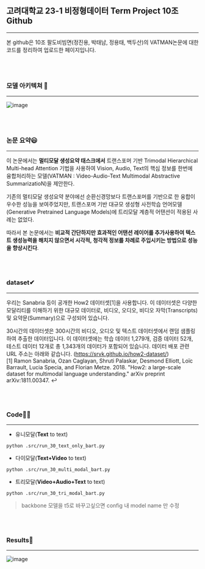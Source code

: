 ## 고려대학교 23-1 비정형데이터 Term Project 10조 Github

---

본 github은 10조 팔도비빔면(정진용, 박태남, 정용태, 백두산)의 VATMAN논문에 대한 코드를 정리하여 업로드한 페이지입니다. 

<br/><br/>

### 모델 아키텍쳐 👀

---

![image](https://github.com/Kingdu97/VATMAN_30h/assets/122776983/d074fd9f-4055-406b-86d6-a2237f57f17b)

<br/><br/>

### 논문 요약😃

---

이 논문에서는 **멀티모달 생성요약 태스크에서** 트랜스포머 기반 Trimodal Hierarchical Multi-head Attention 기법을 사용하여 Vision, Audio, Text의 핵심 정보를 한번에 융합처리하는 모델(VATMAN : Video-Audio-Text Multimodal Abstractive SummarizatioN)을 제안한다.

기존의 멀티모달 생성요약 분야에선 순환신경망보다 트랜스포머를 기반으로 한 융합이 우수한 성능을 보여주었지만, 트랜스포머 기반 대규모 생성형 사전학습 언어모델(Generative Pretrained Language Models)에 트리모달 계층적 어탠션이 적용된 사례는 없었다.

따라서 본 논문에서는 **비교적 간단하지만 효과적인 어탠션 레이어를 추가사용하여 텍스트 생성능력을 해치지 않으면서 시각적, 청각적 정보를 차례로 주입시키는 방법으로 성능을 향상시킨다**.

<br/><br/>

### dataset✔

---

우리는 Sanabria 등이 공개한 How2 데이터셋[1]을 사용합니다. 이 데이터셋은 다양한 모달리티를 이해하기 위한 대규모 데이터로, 비디오, 오디오, 비디오 자막(Transcripts) 및 요약문(Summary)으로 구성되어 있습니다.

30시간의 데이터셋은 300시간의 비디오, 오디오 및 텍스트 데이터셋에서 랜덤 샘플링하여 추출한 데이터입니다. 이 데이터셋에는 학습 데이터 1,279개, 검증 데이터 52개, 테스트 데이터 12개로 총 1,343개의 데이터가 포함되어 있습니다. 데이터 배포 관련 URL 주소는 아래와 같습니다.
(https://srvk.github.io/how2-dataset/)
<br/>
[1] Ramon Sanabria, Ozan Caglayan, Shruti Palaskar, Desmond Elliott, Loïc Barrault, Lucia Specia, and Florian Metze. 2018. "How2: a large-scale dataset for multimodal language understanding." arXiv preprint arXiv:1811.00347. ↩

<br/><br/>

### Code🐱‍🏍

---

- 유니모달(**Text** to text)

`python .src/run_30_text_only_bart.py`

- 다이모달(**Text+Video** to text)

 `python .src/run_30_multi_modal_bart.py`

- 트리모달(**Video+Audio+Text** to text)

`python .src/run_30_tri_modal_bart.py`

> backbone 모델을 t5로 바꾸고싶으면 config 내 model name 만 수정

<br/><br/>

### Results🎁

---

![image](https://github.com/Kingdu97/VATMAN_30h/assets/122776983/12482ae2-33a6-48a8-91d3-aaf18d182e64)

 
